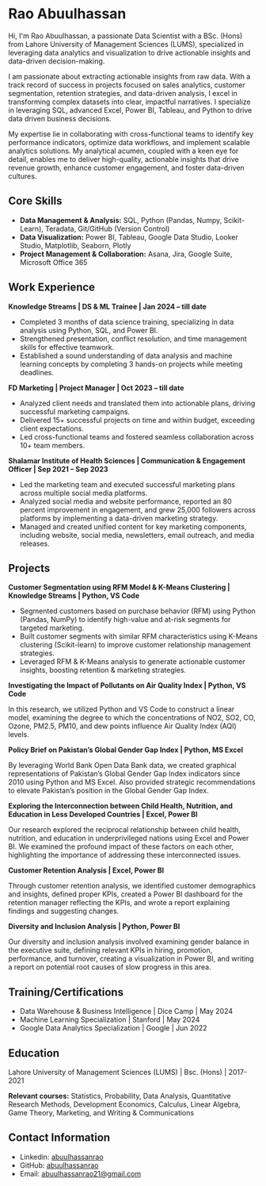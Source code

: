 # Rao Abuulhassan

Hi, I'm Rao Abuulhassan, a passionate Data Scientist with a BSc. (Hons) from Lahore University of Management Sciences (LUMS), specialized in leveraging data analytics and visualization to drive actionable insights and data-driven decision-making.

I am passionate about extracting actionable insights from raw data. With a track record of success in projects focused on sales analytics, customer segmentation, retention strategies, and data-driven analysis, I excel in transforming complex datasets into clear, impactful narratives. I specialize in leveraging SQL, advanced Excel, Power BI, Tableau, and Python to drive data driven business decisions.

My expertise lie in collaborating with cross-functional teams to identify key performance indicators, optimize data workflows, and implement scalable analytics solutions. My analytical acumen, coupled with a keen eye for detail, enables me to deliver high-quality, actionable insights that drive revenue growth, enhance customer engagement, and foster data-driven cultures.

## Core Skills

- **Data Management & Analysis:** SQL, Python (Pandas, Numpy, Scikit-Learn), Teradata, Git/GitHub (Version Control)
- **Data Visualization:** Power BI, Tableau, Google Data Studio, Looker Studio, Matplotlib, Seaborn, Plotly
- **Project Management & Collaboration:** Asana, Jira, Google Suite, Microsoft Office 365

## Work Experience

**Knowledge Streams | DS & ML Trainee | Jan 2024 – till date**
- Completed 3 months of data science training, specializing in data analysis using Python, SQL, and Power BI.
- Strengthened presentation, conflict resolution, and time management skills for effective teamwork.
- Established a sound understanding of data analysis and machine learning concepts by completing 3 hands-on projects while meeting deadlines.

**FD Marketing | Project Manager | Oct 2023 – till date**
- Analyzed client needs and translated them into actionable plans, driving successful marketing campaigns.
- Delivered 15+ successful projects on time and within budget, exceeding client expectations.
- Led cross-functional teams and fostered seamless collaboration across 10+ team members.

**Shalamar Institute of Health Sciences | Communication & Engagement Officer | Sep 2021 – Sep 2023**
- Led the marketing team and executed successful marketing plans across multiple social media platforms.
- Analyzed social media and website performance, reported an 80 percent improvement in engagement, and grew 25,000 followers across platforms by implementing a data-driven marketing strategy.
- Managed and created unified content for key marketing components, including website, social media, newsletters, email outreach, and media releases.

## Projects

**Customer Segmentation using RFM Model & K-Means Clustering | Knowledge Streams | Python, VS Code**
- Segmented customers based on purchase behavior (RFM) using Python (Pandas, NumPy) to identify high-value and at-risk segments for targeted marketing.
- Built customer segments with similar RFM characteristics using K-Means clustering (Scikit-learn) to improve customer relationship management strategies.
- Leveraged RFM & K-Means analysis to generate actionable customer insights, boosting retention & marketing strategies.

**Investigating the Impact of Pollutants on Air Quality Index | Python, VS Code**

In this research, we utilized Python and VS Code to construct a linear model, examining the degree to which the concentrations of NO2, SO2, CO, Ozone, PM2.5, PM10, and dew points influence Air Quality Index (AQI) levels.

**Policy Brief on Pakistan’s Global Gender Gap Index | Python, MS Excel**

By leveraging World Bank Open Data Bank data, we created graphical representations of Pakistan’s Global Gender Gap Index indicators since 2010 using Python and MS Excel. Also provided strategic recommendations to elevate Pakistan’s position in the Global Gender Gap Index.

**Exploring the Interconnection between Child Health, Nutrition, and Education in Less Developed Countries | Excel, Power BI**

Our research explored the reciprocal relationship between child health, nutrition, and education in underprivileged nations using Excel and Power BI. We examined the profound impact of these factors on each other, highlighting the importance of addressing these interconnected issues.

**Customer Retention Analysis | Excel, Power BI**

Through customer retention analysis, we identified customer demographics and insights, defined proper KPIs, created a Power BI dashboard for the retention manager reflecting the KPIs, and wrote a report explaining findings and suggesting changes.

**Diversity and Inclusion Analysis | Python, Power BI**

Our diversity and inclusion analysis involved examining gender balance in the executive suite, defining relevant KPIs in hiring, promotion, performance, and turnover, creating a visualization in Power BI, and writing a report on potential root causes of slow progress in this area.

## Training/Certifications

- Data Warehouse & Business Intelligence | Dice Camp | May 2024
- Machine Learning Specialization | Stanford | May 2024
- Google Data Analytics Specialization | Google | Jun 2022

## Education

Lahore University of Management Sciences (LUMS) | Bsc. (Hons) | 2017- 2021

**Relevant courses:** Statistics, Probability, Data Analysis, Quantitative Research Methods, Development
Economics, Calculus, Linear Algebra, Game Theory, Marketing, and Writing & Communications

## Contact Information

- Linkedin: [abuulhassanrao](https://linkedin.com/in/abuulhassanrao)
- GitHub: [abuulhassanrao](https://github.com/abuulhassanrao)
- Email: [abuulhassanrao21@gmail.com](mailto:abuulhassanrao21@gmail.com)
